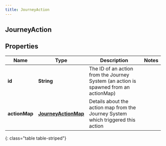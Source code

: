 ```yaml
---
title: JourneyAction
---
```

## JourneyAction


## Properties

| Name | Type | Description | Notes |
| ------------ | ------------- | ------------- | ------------- |
| **id** | **String** | The ID of an action from the Journey System (an action is spawned from an actionMap) |  |
| **actionMap** | [**JourneyActionMap**](JourneyActionMap.html) | Details about the action map from the Journey System which triggered this action |  |
{: class="table table-striped"}



